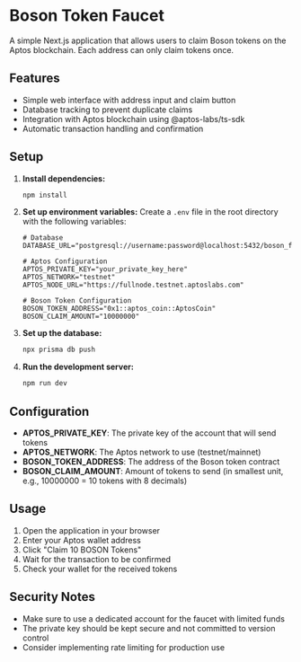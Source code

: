 # Boson Token Faucet

A simple Next.js application that allows users to claim Boson tokens on the Aptos blockchain. Each address can only claim tokens once.

## Features

- Simple web interface with address input and claim button
- Database tracking to prevent duplicate claims
- Integration with Aptos blockchain using @aptos-labs/ts-sdk
- Automatic transaction handling and confirmation

## Setup

1. **Install dependencies:**
   ```bash
   npm install
   ```

2. **Set up environment variables:**
   Create a `.env` file in the root directory with the following variables:
   ```env
   # Database
   DATABASE_URL="postgresql://username:password@localhost:5432/boson_faucet"

   # Aptos Configuration
   APTOS_PRIVATE_KEY="your_private_key_here"
   APTOS_NETWORK="testnet"
   APTOS_NODE_URL="https://fullnode.testnet.aptoslabs.com"

   # Boson Token Configuration
   BOSON_TOKEN_ADDRESS="0x1::aptos_coin::AptosCoin"
   BOSON_CLAIM_AMOUNT="10000000"
   ```

3. **Set up the database:**
   ```bash
   npx prisma db push
   ```

4. **Run the development server:**
   ```bash
   npm run dev
   ```

## Configuration

- **APTOS_PRIVATE_KEY**: The private key of the account that will send tokens
- **APTOS_NETWORK**: The Aptos network to use (testnet/mainnet)
- **BOSON_TOKEN_ADDRESS**: The address of the Boson token contract
- **BOSON_CLAIM_AMOUNT**: Amount of tokens to send (in smallest unit, e.g., 10000000 = 10 tokens with 8 decimals)

## Usage

1. Open the application in your browser
2. Enter your Aptos wallet address
3. Click "Claim 10 BOSON Tokens"
4. Wait for the transaction to be confirmed
5. Check your wallet for the received tokens

## Security Notes

- Make sure to use a dedicated account for the faucet with limited funds
- The private key should be kept secure and not committed to version control
- Consider implementing rate limiting for production use
